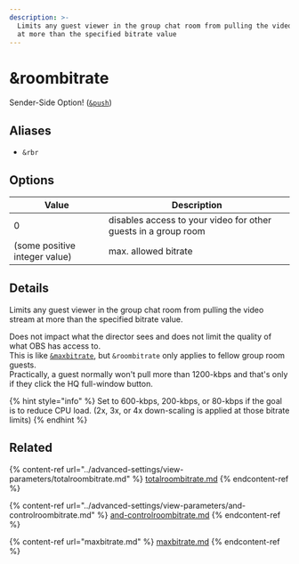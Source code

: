 ```yaml
---
description: >-
  Limits any guest viewer in the group chat room from pulling the video stream
  at more than the specified bitrate value
---
```


# \&roombitrate

Sender-Side Option! ([`&push`](push.md))

## Aliases

* `&rbr`

## Options

| Value                         | Description                                                    |
| ----------------------------- | -------------------------------------------------------------- |
| 0                             | disables access to your video for other guests in a group room |
| (some positive integer value) | max. allowed bitrate                                           |

## Details

Limits any guest viewer in the group chat room from pulling the video stream at more than the specified bitrate value.

Does not impact what the director sees and does not limit the quality of what OBS has access to.\
This is like [`&maxbitrate`](maxbitrate.md), but `&roombitrate` only applies to fellow group room guests.\
Practically, a guest normally won't pull more than 1200-kbps and that's only if they click the HQ full-window button.

{% hint style="info" %}
Set to 600-kbps, 200-kbps, or 80-kbps if the goal is to reduce CPU load. (2x, 3x, or 4x down-scaling is applied at those bitrate limits)
{% endhint %}

## Related

{% content-ref url="../advanced-settings/view-parameters/totalroombitrate.md" %}
[totalroombitrate.md](../advanced-settings/view-parameters/totalroombitrate.md)
{% endcontent-ref %}

{% content-ref url="../advanced-settings/view-parameters/and-controlroombitrate.md" %}
[and-controlroombitrate.md](../advanced-settings/view-parameters/and-controlroombitrate.md)
{% endcontent-ref %}

{% content-ref url="maxbitrate.md" %}
[maxbitrate.md](maxbitrate.md)
{% endcontent-ref %}
